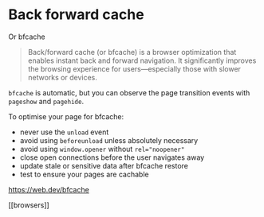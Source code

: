 # Back forward cache
Or bfcache

>Back/forward cache (or bfcache) is a browser optimization that enables instant back and forward navigation. It significantly improves the browsing experience for users—especially those with slower networks or devices.

`bfcache` is automatic, but you can observe the page transition events with `pageshow` and `pagehide`.

To optimise your page for bfcache:
- never use the `unload` event
- avoid using `beforeunload` unless absolutely necessary
- avoid using `window.opener` without `rel="noopener"`
- close open connections before the user navigates away
- update stale or sensitive data after bfcache restore
- test to ensure your pages are cachable

https://web.dev/bfcache

[[browsers]]
